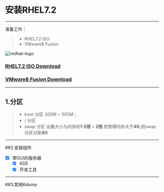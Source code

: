 # 安装RHEL7.2 

------

 准备工作：

> * RHEL7.2 ISO
> * VMware8 Fusion 



![redhat-logo](https://raw.githubusercontent.com/yarishidai/yarishidai.github.io/master/blog/2017/4%E6%9C%88/images/icon/redhat7_icon.png)


### [RHEL7.2 ISO Download](https://pan.baidu.com/s/1boX14cB)
### [VMware8 Fusion Download](https://pan.baidu.com/s/1gf3hvWZ)

------

## 1.分区

> * boot 分区 200M ~ 500M ; 
> * / 分区 
> * swap 分区 设置大小为内存的**1.5倍 ~ 2倍**.若物理内存大于**4G**,则swap分区分配**4G**

------


##2.安装组件
- [x] 带GUI的服务器
    - [x] KDE
    - [x] 开发工具

------


##3.禁用Kdump